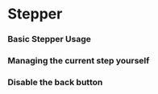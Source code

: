 # Stepper

<slot name="OPTIONS" />


### Basic Stepper Usage

<slot name="example" />

### Managing the current step yourself

<slot name="example2" />

### Disable the back button

<slot name="example3" />